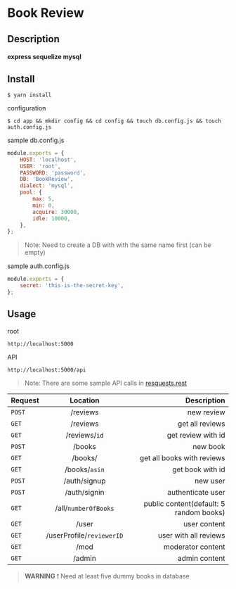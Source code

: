 # Book Review

## Description

#### express sequelize mysql

## Install

```shell
$ yarn install
```

configuration

```shell
$ cd app && mkdir config && cd config && touch db.config.js && touch auth.config.js
```

sample db.config.js

```javascript
module.exports = {
    HOST: 'localhost',
    USER: 'root',
    PASSWORD: 'password',
    DB: 'BookReview',
    dialect: 'mysql',
    pool: {
        max: 5,
        min: 0,
        acquire: 30000,
        idle: 10000,
    },
};
```

> Note: Need to create a DB with with the same name first (can be empty)

sample auth.config.js

```javascript
module.exports = {
    secret: 'this-is-the-secret-key',
};
```

## Usage

root

```
http://localhost:5000
```

API

```
http://localhost:5000/api
```

> Note: There are some sample API calls in [resquests.rest](https://github.com/AnAsianGangster/node-server/blob/master/requests.rest)

| Request |         Location          |                             Description |
| ------- | :-----------------------: | --------------------------------------: |
| `POST`  |         /reviews          |                              new review |
| `GET`   |         /reviews          |                         get all reviews |
| `GET`   |       /reviews/`id`       |                      get review with id |
| `POST`  |          /books           |                                new book |
| `GET`   |          /books/          |              get all books with reviews |
| `GET`   |       /books/`asin`       |                        get book with id |
| `POST`  |       /auth/signup        |                                new user |
| `POST`  |       /auth/signin        |                       authenticate user |
| `GET`   |   /all/`numberOfBooks`    | public content(default: 5 random books) |
| `GET`   |           /user           |                            user content |
| `GET`   | /userProfile/`reviewerID` |                   user with all reviews |
| `GET`   |           /mod            |                       moderator content |
| `GET`   |          /admin           |                           admin content |

> **WARNING** :exclamation: Need at least five dummy books in database
